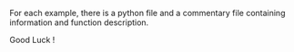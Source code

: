 For each example, there is a python file and a commentary file containing information and function description.

Good Luck !
